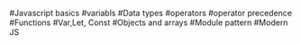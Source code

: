 #Javascript basics
	#variabls
	#Data types
	#operators
	#operator precedence
	#Functions
	#Var,Let, Const
	#Objects and arrays
	#Module pattern
	#Modern JS

